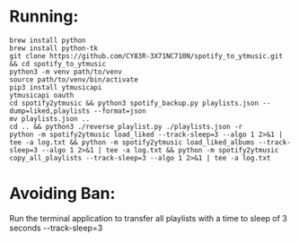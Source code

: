 # Running:
```
brew install python
brew install python-tk
git clone https://github.com/CY83R-3X71NC710N/spotify_to_ytmusic.git && cd spotify_to_ytmusic
python3 -m venv path/to/venv
source path/to/venv/bin/activate
pip3 install ytmusicapi
ytmusicapi oauth
cd spotify2ytmusic && python3 spotify_backup.py playlists.json --dump=liked,playlists --format=json
mv playlists.json ..
cd .. && python3 ./reverse_playlist.py ./playlists.json -r
python -m spotify2ytmusic load_liked --track-sleep=3 --algo 1 2>&1 | tee -a log.txt && python -m spotify2ytmusic load_liked_albums --track-sleep=3 --algo 1 2>&1 | tee -a log.txt && python -m spotify2ytmusic copy_all_playlists --track-sleep=3 --algo 1 2>&1 | tee -a log.txt
```

# Avoiding Ban:

Run the terminal application to transfer all playlists with a time to sleep of 3 seconds --track-sleep=3
